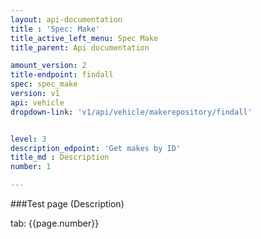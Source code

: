 ```yaml
---
layout: api-documentation
title : 'Spec: Make'
title_active_left_menu: Spec Make
title_parent: Api documentation

amount_version: 2
title-endpoint: findall
spec: spec_make
version: v1
api: vehicle
dropdown-link: 'v1/api/vehicle/makerepository/findall'


level: 3
description_edpoint: 'Get makes by ID'
title_md : Description
number: 1

---
```



###Test page (Description)

tab: {{page.number}}

